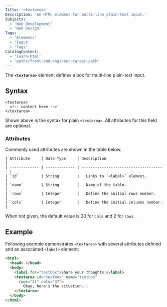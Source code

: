 ```yaml
---
Title: '<textarea>'
Description: 'An HTML element for multi-line plain-text input.'
Subjects:
  - 'Web Development'
  - 'Web Design'
Tags:
  - 'Elements'
  - 'Input'
  - 'Tags'
CatalogContent:
  - 'learn-html'
  - 'paths/front-end-engineer-career-path'
---
```


The **`<textarea>`** element defines a box for multi-line plain-text input.

## Syntax

```pseudo
<textarea>
  <!-- content here -->
</textarea>
```

Shown above is the syntax for plain `<textarea>`. All attributes for this field are optional.

### Attributes

Commonly used attributes are shown in the table below.

    | Attribute     | Data Type     | Description                           |
    | ------------- | ------------- | ------------------------------------- |
    | `id`          | String        |   Links to `<label>` element.         |
    | `name`        | String        |   Name of the table.                  |
    | `rows`        | Integer       |   Define the initial rows number.     |
    | `cols`        | Integer       |   Define the initial columns number.  |

When not given, the default value is 20 for `cols` and 2 for `rows`.

## Example

Following example demonstrates `<textarea>` with several attributes defined and an associated `<label>` element:

```html
<html>
  <head> </head>
  <body>
    <label for="textbox">Share your thoughts:</label>
    <textarea id="textbox" name="textbox"
      rows="21" cols="37">
        Okay, here's the situation...
    </textarea>
  </body>
</html>
```
